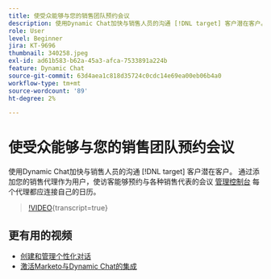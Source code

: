 ```yaml
---
title: 使受众能够与您的销售团队预约会议
description: 使用Dynamic Chat加快与销售人员的沟通 [!DNL target] 客户潜在客户。
role: User
level: Beginner
jira: KT-9696
thumbnail: 340258.jpeg
exl-id: ad61b583-b62a-45a3-afca-7533891a224b
feature: Dynamic Chat
source-git-commit: 63d4aea1c818d35724c0cdc14e69ea00eb06b4a0
workflow-type: tm+mt
source-wordcount: '89'
ht-degree: 2%

---
```


# 使受众能够与您的销售团队预约会议

使用Dynamic Chat加快与销售人员的沟通 [!DNL target] 客户潜在客户。 通过添加您的销售代理作为用户，使访客能够预约与各种销售代表的会议 [管理控制台](https://adminconsole.adobe.com/) 每个代理都应连接自己的日历。

>[!VIDEO](https://video.tv.adobe.com/v/340258/?quality=12&learn=on){transcript=true}

## 更有用的视频

* [创建和管理个性化对话](dialogue-management.md)
* [激活Marketo与Dynamic Chat的集成](marketo-integration.md)

